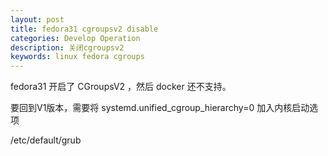 ```yaml
---
layout: post
title: fedora31 cgroupsv2 disable
categories: Develop Operation
description: 关闭cgroupsv2
keywords: linux fedora cgroups
---
```


fedora31 开启了 CGroupsV2 ，然后 docker 还不支持。

要回到V1版本，需要将 systemd.unified_cgroup_hierarchy=0 加入内核启动选项

/etc/default/grub